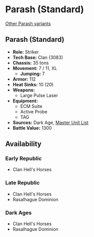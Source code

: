 # Parash (Standard)

[Other Parash variants](../parash.md)

## Parash (Standard)
- **Role:** Striker
- **Tech Base:** Clan (3083)
- **Chassis:** 35 tons
- **Movement:** 7 / 11, XL
  - **Jumping:** 7
- **Armor:** 112
- **Heat Sinks:** 10 (20)
- **Weapons:**
  - Large Pulse Laser
- **Equipment:**
  - ECM Suite
  - Active Probe
  - TAG
- **Sources:** Dark Age, [Master Unit List](http://masterunitlist.info/Unit/Details/2428/parash-standard)
- **Battle Value:** 1300

## Availability

### Early Republic
- Clan Hell's Horses

### Late Republic
- Clan Hell's Horses
- Rasalhague Dominion

### Dark Ages
- Clan Hell's Horses
- Rasalhague Dominion

